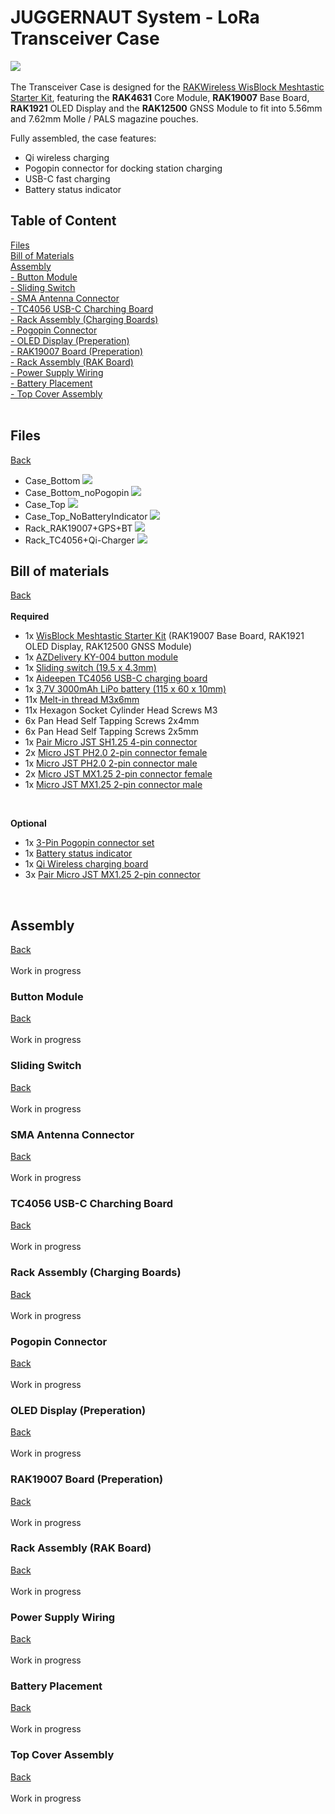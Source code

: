 # JUGGERNAUT System - LoRa Transceiver Case

![](https://github.com/audiocustoms/LoRa-Transceiver-Case/blob/main/RAK%20Wireless/RAK19007/MagPouch%20Case/Pics/Assembly/img_20250206_002706.jpg.png)
</br>
</br>
The Transceiver Case is designed for the [RAKWireless WisBlock Meshtastic Starter Kit](https://store.rakwireless.com/products/wisblock-meshtastic-starter-kit?variant=43884034621638), featuring the **RAK4631** Core Module, **RAK19007** Base Board, **RAK1921** OLED Display and the **RAK12500** GNSS Module to fit into 5.56mm and 7.62mm Molle / PALS magazine pouches.

Fully assembled, the case features:
* Qi wireless charging
* Pogopin connector for docking station charging
* USB-C fast charging
* Battery status indicator
<a name="top"></a>
## **Table of Content**
[Files](#Files)</br>
[Bill of Materials](#bom)</br>
[Assembly](#assembly)</br>
[- Button Module](#button)</br>
[- Sliding Switch](#switch)</br>
[- SMA Antenna Connector](#antenna)</br>
[- TC4056 USB-C Charching Board](#tc5046)</br>
[- Rack Assembly (Charging Boards)](#chargingboards)</br>
[- Pogopin Connector](#pogopin)</br>
[- OLED Display (Preperation)](#oledprep)</br>
[- RAK19007 Board (Preperation)](#rak19007)</br>
[- Rack Assembly (RAK Board)](#rakassembly)</br>
[- Power Supply Wiring](#wiring)</br>
[- Battery Placement](#battery)</br>
[- Top Cover Assembly](#topcover)</br>
</br>
<a name="Files"></a>
## Files
[Back](#top)
* Case_Bottom
![](https://github.com/audiocustoms/LoRa-Transceiver-Case/blob/main/RAK%20Wireless/RAK19007/MagPouch%20Case/Pics/Model/Case_Bottom_01.jpg)
* Case_Bottom_noPogopin
![](https://github.com/audiocustoms/LoRa-Transceiver-Case/blob/main/RAK%20Wireless/RAK19007/MagPouch%20Case/Pics/Model/Case_Bottom_noPogopin_01.jpg)
* Case_Top
![](https://github.com/audiocustoms/LoRa-Transceiver-Case/blob/main/RAK%20Wireless/RAK19007/MagPouch%20Case/Pics/Model/Case_Top_01.jpg)
* Case_Top_NoBatteryIndicator
![](https://github.com/audiocustoms/LoRa-Transceiver-Case/blob/main/RAK%20Wireless/RAK19007/MagPouch%20Case/Pics/Model/Case_Top_noBatteryIndicator_01.jpg)
* Rack_RAK19007+GPS+BT
![](https://github.com/audiocustoms/LoRa-Transceiver-Case/blob/main/RAK%20Wireless/RAK19007/MagPouch%20Case/Pics/Model/Rack_RAK19007%2BGPS%2BBT_01.jpg)
* Rack_TC4056+Qi-Charger
![](https://github.com/audiocustoms/LoRa-Transceiver-Case/blob/main/RAK%20Wireless/RAK19007/MagPouch%20Case/Pics/Model/Rack_TC4056%2BQi-Charger.jpg)
<a name="bom"></a>
## Bill of materials
[Back](#top)</br></br>
**Required**
- 1x [WisBlock Meshtastic Starter Kit](https://store.rakwireless.com/products/wisblock-meshtastic-starter-kit?variant=43884034621638)  (RAK19007 Base Board, RAK1921 OLED Display, RAK12500 GNSS Module)
- 1x [AZDelivery KY-004 button module](https://www.amazon.de/AZDelivery-KY-004-Taster-Modul-Parent/dp/B089QK4XLR?th=1)
- 1x [Sliding switch (19.5 x 4.3mm)](https://www.amazon.de/dp/B0BTM3WQXN)
- 1x [Aideepen TC4056 USB-C charging board](https://www.amazon.de/dp/B0BZSB3SBN)
- 1x [3,7V 3000mAh LiPo battery (115 x 60 x 10mm)](https://www.amazon.de/dp/B0D56KJ4C1)
- 11x [Melt-in thread M3x6mm](https://www.amazon.de/dp/B0BZVGQ91H)
- 11x Hexagon Socket Cylinder Head Screws M3
- 6x Pan Head Self Tapping Screws 2x4mm
- 6x Pan Head Self Tapping Screws 2x5mm
- 1x [Pair Micro JST SH1.25 4-pin connector](https://www.amazon.de/vuniversum-1-25mm-Female-Stecker-Kupplung/dp/B0BNF8949T)
- 2x [Micro JST PH2.0 2-pin connector female](https://www.amazon.de/St%C3%BCck-JST-PH-Stecker-Buchsenkabel-Inductrix/dp/B07NWD5NTN)
- 1x [Micro JST PH2.0 2-pin connector male](https://www.amazon.de/St%C3%BCck-JST-PH-Stecker-Buchsenkabel-Inductrix/dp/B07NWD5NTN)
- 2x [Micro JST MX1.25 2-pin connector female](https://www.amazon.de/Elektronik-M%C3%A4nnlichen-Weiblichen-Steckverbinder-Stecker/dp/B06WGM9W7S)
- 1x [Micro JST MX1.25 2-pin connector male](https://www.amazon.de/Elektronik-M%C3%A4nnlichen-Weiblichen-Steckverbinder-Stecker/dp/B06WGM9W7S)
</br>

**Optional**
- 1x [3-Pin Pogopin connector set](https://www.amazon.de/dp/B0B1771YT4)
- 1x [Battery status indicator](https://de.aliexpress.com/item/1005007063123600.html)
- 1x [Qi Wireless charging board](https://de.aliexpress.com/item/1005006476972664.html)
- 3x [Pair Micro JST MX1.25 2-pin connector](https://www.amazon.de/Elektronik-M%C3%A4nnlichen-Weiblichen-Steckverbinder-Stecker/dp/B06WGM9W7S)
</br>

<a name="assembly"></a>
## Assembly
[Back](#top)</br></br>
Work in progress
<a name="button"></a>
### Button Module
[Back](#top)</br></br>
Work in progress
<a name="switch"></a>
### Sliding Switch
[Back](#top)</br></br>
Work in progress
<a name="antenna"></a>
### SMA Antenna Connector
[Back](#top)</br></br>
Work in progress
<a name="tc5046"></a>
### TC4056 USB-C Charching Board
[Back](#top)</br></br>
Work in progress
<a name="chargingboards"></a>
### Rack Assembly (Charging Boards)
[Back](#top)</br></br>
Work in progress
<a name="pogopin"></a>
### Pogopin Connector
[Back](#top)</br></br>
Work in progress
<a name="oledprep"></a>
### OLED Display (Preperation)
[Back](#top)</br></br>
Work in progress
<a name="rak19007"></a>
### RAK19007 Board (Preperation)
[Back](#top)</br></br>
Work in progress
<a name="rakassembly"></a>
### Rack Assembly (RAK Board)
[Back](#top)</br></br>
Work in progress
<a name="wiring"></a>
### Power Supply Wiring
[Back](#top)</br></br>
Work in progress
<a name="battery"></a>
### Battery Placement
[Back](#top)</br></br>
Work in progress
<a name="topcover"></a>
### Top Cover Assembly
[Back](#top)</br></br>
Work in progress
